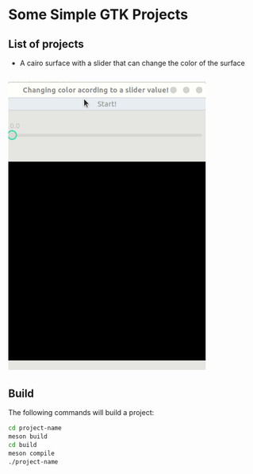 # Some Simple GTK Projects

## List of projects

- A cairo surface with a slider that can change the color of the surface

## ![slider-color](./images/slider-color.gif)

## Build

The following commands will build a project:

```bash
cd project-name
meson build
cd build
meson compile
./project-name
```

